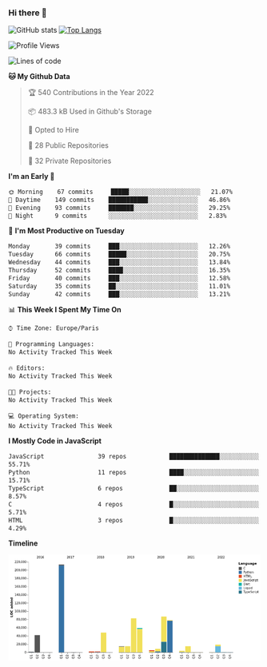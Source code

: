 ### Hi there 👋


![GitHub stats](https://github-readme-stats.vercel.app/api?username=eastkap&theme=dark&show_icons=true&count_private=true)
[![Top Langs](https://github-readme-stats.vercel.app/api/top-langs/?username=eastkap&layout=compact)](https://github.com/anuraghazra/github-readme-stats)



<!--START_SECTION:waka-->
![Profile Views](http://img.shields.io/badge/Profile%20Views-0-blue)

![Lines of code](https://img.shields.io/badge/From%20Hello%20World%20I%27ve%20Written-700974%20lines%20of%20code-blue)

**🐱 My Github Data** 

> 🏆 540 Contributions in the Year 2022
 > 
> 📦 483.3 kB Used in Github's Storage 
 > 
> 💼 Opted to Hire
 > 
> 📜 28 Public Repositories 
 > 
> 🔑 32 Private Repositories  
 > 
**I'm an Early 🐤** 

```text
🌞 Morning    67 commits     █████░░░░░░░░░░░░░░░░░░░░   21.07% 
🌆 Daytime    149 commits    ███████████░░░░░░░░░░░░░░   46.86% 
🌃 Evening    93 commits     ███████░░░░░░░░░░░░░░░░░░   29.25% 
🌙 Night      9 commits      ░░░░░░░░░░░░░░░░░░░░░░░░░   2.83%

```
📅 **I'm Most Productive on Tuesday** 

```text
Monday       39 commits     ███░░░░░░░░░░░░░░░░░░░░░░   12.26% 
Tuesday      66 commits     █████░░░░░░░░░░░░░░░░░░░░   20.75% 
Wednesday    44 commits     ███░░░░░░░░░░░░░░░░░░░░░░   13.84% 
Thursday     52 commits     ████░░░░░░░░░░░░░░░░░░░░░   16.35% 
Friday       40 commits     ███░░░░░░░░░░░░░░░░░░░░░░   12.58% 
Saturday     35 commits     ██░░░░░░░░░░░░░░░░░░░░░░░   11.01% 
Sunday       42 commits     ███░░░░░░░░░░░░░░░░░░░░░░   13.21%

```


📊 **This Week I Spent My Time On** 

```text
⌚︎ Time Zone: Europe/Paris

💬 Programming Languages: 
No Activity Tracked This Week

🔥 Editors: 
No Activity Tracked This Week

🐱‍💻 Projects: 
No Activity Tracked This Week

💻 Operating System: 
No Activity Tracked This Week

```

**I Mostly Code in JavaScript** 

```text
JavaScript               39 repos            ██████████████░░░░░░░░░░░   55.71% 
Python                   11 repos            ████░░░░░░░░░░░░░░░░░░░░░   15.71% 
TypeScript               6 repos             ██░░░░░░░░░░░░░░░░░░░░░░░   8.57% 
C                        4 repos             █░░░░░░░░░░░░░░░░░░░░░░░░   5.71% 
HTML                     3 repos             █░░░░░░░░░░░░░░░░░░░░░░░░   4.29%

```


**Timeline**

![Chart not found](https://raw.githubusercontent.com/Eastkap/Eastkap/main/charts/bar_graph.png) 


<!--END_SECTION:waka-->

<!--
**Eastkap/eastkap** is a ✨ _special_ ✨ repository because its `README.md` (this file) appears on your GitHub profile.

Here are some ideas to get you started:

- 🔭 I’m currently working on ...
- 🌱 I’m currently learning ...
- 👯 I’m looking to collaborate on ...
- 🤔 I’m looking for help with ...
- 💬 Ask me about ...
- 📫 How to reach me: ...
- 😄 Pronouns: ...
- ⚡ Fun fact: ...
-->
